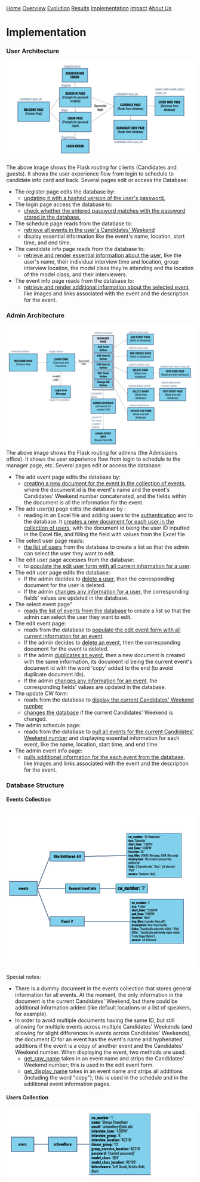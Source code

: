 <div class="topnav">
	<a href="https://18chowdhary.github.io/CandidatesWeekendGuide/">Home</a> 
	<a href="https://18chowdhary.github.io/CandidatesWeekendGuide/overview">Overview</a>
	<a href="https://18chowdhary.github.io/CandidatesWeekendGuide/evolution">Evolution</a>
	<a href="https://18chowdhary.github.io/CandidatesWeekendGuide/results">Results</a>
	<a href="https://18chowdhary.github.io/CandidatesWeekendGuide/implementation" class="active">Implementation</a>
	<a href="https://18chowdhary.github.io/CandidatesWeekendGuide/ethics">Impact</a>
	<a href="https://18chowdhary.github.io/CandidatesWeekendGuide/about">About Us</a>
 </div>

# Implementation

### User Architecture
![User Architecture](/photos/user.png)

The above image shows the Flask routing for clients (Candidates and guests). It shows the user experience flow from login to schedule to candidate info card and back. Several pages edit or access the Database:
- The register page edits the database by:
	- [updating it with a hashed version of the user's password.](https://github.com/18chowdhary/CandidatesWeekendGuide/blob/d2810cf77cece825b41cbdca17afd5be22e3819b/Web.py#L828-L845)
- The login page access the database to:
	- [check whether the entered password matches with the password stored in the database.](https://github.com/18chowdhary/CandidatesWeekendGuide/blob/d2810cf77cece825b41cbdca17afd5be22e3819b/Web.py#L808-L817)
- The schedule page reads from the database to:
	- [retrieve all events in the user's Candidates' Weekend](https://github.com/18chowdhary/CandidatesWeekendGuide/blob/d2810cf77cece825b41cbdca17afd5be22e3819b/Web.py#L147-L200)
	- display essential information like the event's name, location, start time, and end time.
- The candidate info page reads from the database to:
	- [retrieve and render essential information about the user](https://github.com/18chowdhary/CandidatesWeekendGuide/blob/d2810cf77cece825b41cbdca17afd5be22e3819b/Web.py#L877-L888), like the user's name, their individual interview time and location, group interview location, the model class they're attending and the location of the model class, and their interviewers.
- The event info page reads from the database to:
	- [retrieve and render additional information about the selected event](https://github.com/18chowdhary/CandidatesWeekendGuide/blob/d2810cf77cece825b41cbdca17afd5be22e3819b/Web.py#L989-L1001), like images and links associated with the event and the description for the event.

### Admin Architecture
![Admin Architecture](/photos/admin.png)
The above image shows the Flask routing for admins (the Admissions office). It shows the user experience flow from login to schedule to the manager page, etc. Several pages edit or access the database:
- The add event page edits the database by: 
	- [creating a new document  for the event in the collection of events](https://github.com/18chowdhary/CandidatesWeekendGuide/blob/d2810cf77cece825b41cbdca17afd5be22e3819b/Web.py#L369-L396), where the document id is the event's name and the event's Candidates' Weekend number concatenated, and the fields within the document is all the information for the event.
- The add user(s) page edits the database by :
	- reading in an Excel file and adding users to the [authentication](https://github.com/18chowdhary/CandidatesWeekendGuide/blob/d2810cf77cece825b41cbdca17afd5be22e3819b/Web.py#L497-L500) and to the database. It [creates a new document for each user in the collection of users](https://github.com/18chowdhary/CandidatesWeekendGuide/blob/d2810cf77cece825b41cbdca17afd5be22e3819b/Web.py#L502-L513), with the document id being the user ID inputted in the Excel file, and filling the field with values from the Excel file.
- The select user page reads:
	- [the list of users](https://github.com/18chowdhary/CandidatesWeekendGuide/blob/d2810cf77cece825b41cbdca17afd5be22e3819b/Web.py#L80-L102) from the database to create a list so that the admin can select the user they want to edit.
- The edit user page accesses from the database:
	- to [populate the edit user form with all current information for a user](https://github.com/18chowdhary/CandidatesWeekendGuide/blob/dc2723d549e145f0c0ae3388beb0547eaddef49c/Web.py#L708-L721). 
- The edit user page edits the database:
	- If the admin decides to [delete a user](https://github.com/18chowdhary/CandidatesWeekendGuide/blob/dc2723d549e145f0c0ae3388beb0547eaddef49c/Web.py#L545-L548), then the corresponding document for the user is deleted. 
	- If the admin [changes any information for a user](https://github.com/18chowdhary/CandidatesWeekendGuide/blob/dc2723d549e145f0c0ae3388beb0547eaddef49c/Web.py#L550-L573), the corresponding fields' values are updated in the database.
- The select event page"
	- [reads the list of events from the database](https://github.com/18chowdhary/CandidatesWeekendGuide/blob/dc2723d549e145f0c0ae3388beb0547eaddef49c/Web.py#L399-L410) to create a list so that the admin can select the user they want to edit.
- The edit event page:
	- reads from the database to [populate the edit event form with all current information for an event](https://github.com/18chowdhary/CandidatesWeekendGuide/blob/dc2723d549e145f0c0ae3388beb0547eaddef49c/Web.py#L661-L686). 
	- If the admin decides to [delete an event](https://github.com/18chowdhary/CandidatesWeekendGuide/blob/dc2723d549e145f0c0ae3388beb0547eaddef49c/Web.py#L420-L431), then the corresponding document for the event is deleted. 
	- If the admin [duplicates an event](https://github.com/18chowdhary/CandidatesWeekendGuide/blob/dc2723d549e145f0c0ae3388beb0547eaddef49c/Web.py#L433-L450), then a new document is created with the same information, its document id being the current event's document id with the word 'copy' added to the end (to avoid duplicate document ids). 
	- If the admin [changes any information for an event](https://github.com/18chowdhary/CandidatesWeekendGuide/blob/dc2723d549e145f0c0ae3388beb0547eaddef49c/Web.py#L452-L479), the corresponding fields' values are updated in the database.
- The update CW form:
	- reads from the database to [display the current Candidates' Weekend number](https://github.com/18chowdhary/CandidatesWeekendGuide/blob/dc2723d549e145f0c0ae3388beb0547eaddef49c/Web.py#L635-L641)
	- [changes the database](https://github.com/18chowdhary/CandidatesWeekendGuide/blob/dc2723d549e145f0c0ae3388beb0547eaddef49c/Web.py#L355-L363) if the current Candidates' Weekend is changed.
- The admin schedule page:
	- reads from the database to [pull all events for the current Candidates' Weekend number](https://github.com/18chowdhary/CandidatesWeekendGuide/blob/dc2723d549e145f0c0ae3388beb0547eaddef49c/Web.py#L588-L599) and displaying essential information for each event, like the name, location, start time, and end time.
- The admin event info page:
	- [pulls additional information for the each event from the database](https://github.com/18chowdhary/CandidatesWeekendGuide/blob/dc2723d549e145f0c0ae3388beb0547eaddef49c/Web.py#L744-L753), like images and links associated with the event and the description for the event.

### Database Structure
#### Events Collection
![Events Collection](/photos/db_events.png)

Special notes:
- There is a dummy document in the events collection that stores general information for all events. At the moment, the only information in the document is the current Candidates' Weekend, but there could be additional information added (like default locations or a list of speakers, for example).
- In order to avoid multiple documents having the same ID, but still allowing for multiple events across multiple Candidates' Weekends (and allowing for slight differences in events across Candidates' Weekends), the document ID for an event has the event's name and hyphenated additions if the event is a copy of another event and the Candidates' Weekend number. When displaying the event, two methods are used. 
	- [get_raw_name](https://github.com/18chowdhary/CandidatesWeekendGuide/blob/f215d7c5e1d1959f931df7944ba7cbacc889357f/events.py#L98-L106) takes in an event name and strips the Candidates' Weekend number; this is used in the edit event form. 
	- [get_display_name](https://github.com/18chowdhary/CandidatesWeekendGuide/blob/f215d7c5e1d1959f931df7944ba7cbacc889357f/events.py#L108-L114) takes in an event name and strips all additions (including the word "copy"); this is used in the schedule and in the additional event information pages.

#### Users Collection
![Users Collection](/photos/db_users.png)
